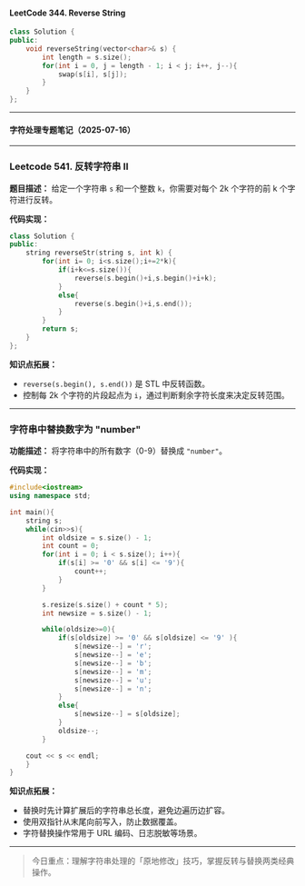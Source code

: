 #### LeetCode 344. Reverse String

```cpp
class Solution {
public:
    void reverseString(vector<char>& s) {
        int length = s.size();
        for(int i = 0, j = length - 1; i < j; i++, j--){
            swap(s[i], s[j]);
        }
    }
};
```

---

#### 字符处理专题笔记（2025-07-16）

---

### Leetcode 541. 反转字符串 II

**题目描述：**
给定一个字符串 `s` 和一个整数 `k`，你需要对每个 2k 个字符的前 k 个字符进行反转。

**代码实现：**
```cpp
class Solution {
public:
    string reverseStr(string s, int k) {
        for(int i= 0; i<s.size();i+=2*k){
            if(i+k<=s.size()){
                reverse(s.begin()+i,s.begin()+i+k);
            }
            else{
                reverse(s.begin()+i,s.end());
            }
        }
        return s;
    }
};
```

**知识点拓展：**
- `reverse(s.begin(), s.end())` 是 STL 中反转函数。
- 控制每 2k 个字符的片段起点为 `i`，通过判断剩余字符长度来决定反转范围。

---

### 字符串中替换数字为 "number"

**功能描述：**
将字符串中的所有数字（0-9）替换成 `"number"`。

**代码实现：**
```cpp
#include<iostream>
using namespace std;

int main(){
    string s;
    while(cin>>s){
        int oldsize = s.size() - 1;
        int count = 0;
        for(int i = 0; i < s.size(); i++){
            if(s[i] >= '0' && s[i] <= '9'){
                count++;
            }
        }

        s.resize(s.size() + count * 5);
        int newsize = s.size() - 1;

        while(oldsize>=0){
            if(s[oldsize] >= '0' && s[oldsize] <= '9' ){
                s[newsize--] = 'r';
                s[newsize--] = 'e';
                s[newsize--] = 'b';
                s[newsize--] = 'm';
                s[newsize--] = 'u';
                s[newsize--] = 'n';
            }
            else{
                s[newsize--] = s[oldsize];
            }
            oldsize--;
        }

    cout << s << endl;
    }
}
```

**知识点拓展：**
- 替换时先计算扩展后的字符串总长度，避免边遍历边扩容。
- 使用双指针从末尾向前写入，防止数据覆盖。
- 字符替换操作常用于 URL 编码、日志脱敏等场景。

---

> 今日重点：理解字符串处理的「原地修改」技巧，掌握反转与替换两类经典操作。

